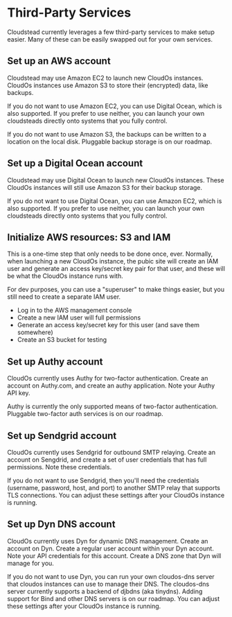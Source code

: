 # Third-Party Services

Cloudstead currently leverages a few third-party services to make setup easier. Many of these can be easily swapped out 
for your own services.

## Set up an AWS account

Cloudstead may use Amazon EC2 to launch new CloudOs instances. CloudOs instances use Amazon S3 to store their (encrypted) data, like backups.

If you do not want to use Amazon EC2, you can use Digital Ocean, which is also supported. If you prefer to use neither, you can launch 
your own cloudsteads directly onto systems that you fully control.
 
If you do not want to use Amazon S3, the backups can be written to a location on the local disk. Pluggable backup storage is on our roadmap.
 
## Set up a Digital Ocean account

Cloudstead may use Digital Ocean to launch new CloudOs instances. These CloudOs instances will still use Amazon S3 for their backup storage.
 
If you do not want to use Digital Ocean, you can use Amazon EC2, which is also supported. If you prefer to use neither, you can launch 
your own cloudsteads directly onto systems that you fully control.  

## Initialize AWS resources: S3 and IAM

This is a one-time step that only needs to be done once, ever. Normally, when launching a new CloudOs instance, the pubic site will
create an IAM user and generate an access key/secret key pair for that user, and these will be what the CloudOs instance runs with.

For dev purposes, you can use a "superuser" to make things easier, but you still need to create a separate IAM user.

* Log in to the AWS management console
* Create a new IAM user will full permissions
* Generate an access key/secret key for this user (and save them somewhere)
* Create an S3 bucket for testing

## Set up Authy account

CloudOs currently uses Authy for two-factor authentication. 
Create an account on Authy.com, and create an authy application. Note your Authy API key.

Authy is currently the only supported means of two-factor authentication. Pluggable two-factor auth services is on our roadmap.

## Set up Sendgrid account

CloudOs currently uses Sendgrid for outbound SMTP relaying.
Create an account on Sengdrid, and create a set of user credentials that has full permissions. Note these credentials.

If you do not want to use Sendgrid, then you'll need the credentials (username, password, host, and port) to another SMTP 
relay that supports TLS connections. You can adjust these settings after your CloudOs instance is running.

## Set up Dyn DNS account

CloudOs currently uses Dyn for dynamic DNS management.
Create an account on Dyn. Create a regular user account within your Dyn account. Note your API credentials for this account.
Create a DNS zone that Dyn will manage for you.

If you do not want to use Dyn, you can run your own cloudos-dns server that cloudos instances can use to manage their DNS.
The cloudos-dns server currently supports a backend of djbdns (aka tinydns). Adding support for Bind and other DNS servers is on our roadmap.
You can adjust these settings after your CloudOs instance is running.
